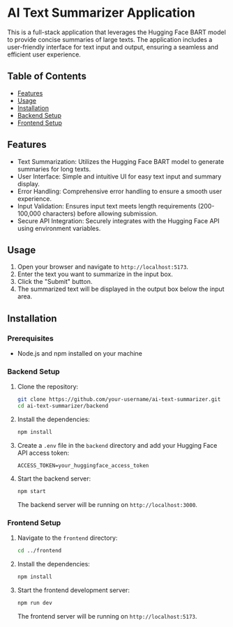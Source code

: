 # AI Text Summarizer Application

This is a full-stack application that leverages the Hugging Face BART model to provide concise summaries of large texts. The application includes a user-friendly interface for text input and output, ensuring a seamless and efficient user experience.

## Table of Contents

- [Features](#features)
- [Usage](#usage)
- [Installation](#installation)
- [Backend Setup](#backend-setup)
- [Frontend Setup](#frontend-setup)


## Features

- Text Summarization: Utilizes the Hugging Face BART model to generate summaries for long texts.
- User Interface: Simple and intuitive UI for easy text input and summary display.
- Error Handling: Comprehensive error handling to ensure a smooth user experience.
- Input Validation: Ensures input text meets length requirements (200-100,000 characters) before allowing submission.
- Secure API Integration: Securely integrates with the Hugging Face API using environment variables.

## Usage

1. Open your browser and navigate to `http://localhost:5173`.
2. Enter the text you want to summarize in the input box.
3. Click the "Submit" button.
4. The summarized text will be displayed in the output box below the input area.


## Installation

### Prerequisites

- Node.js and npm installed on your machine

### Backend Setup

1. Clone the repository:
    ```bash
    git clone https://github.com/your-username/ai-text-summarizer.git
    cd ai-text-summarizer/backend
    ```

2. Install the dependencies:
    ```bash
    npm install
    ```

3. Create a `.env` file in the `backend` directory and add your Hugging Face API access token:
    ```env
    ACCESS_TOKEN=your_huggingface_access_token
    ```

4. Start the backend server:
    ```bash
    npm start
    ```

    The backend server will be running on `http://localhost:3000`.

### Frontend Setup

1. Navigate to the `frontend` directory:
    ```bash
    cd ../frontend
    ```

2. Install the dependencies:
    ```bash
    npm install
    ```

3. Start the frontend development server:
    ```bash
    npm run dev
    ```

    The frontend server will be running on `http://localhost:5173`.


